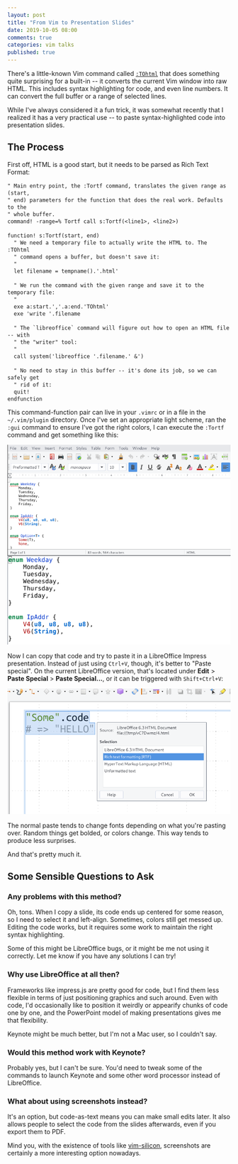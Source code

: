 ```yaml
---
layout: post
title: "From Vim to Presentation Slides"
date: 2019-10-05 08:00
comments: true
categories: vim talks
published: true
---
```


There's a little-known Vim command called [`:TOhtml`](https://vimhelp.org/syntax.txt.html#convert-to-HTML) that does something quite surprising for a built-in -- it converts the current Vim window into raw HTML. This includes syntax highlighting for code, and even line numbers. It can convert the full buffer or a range of selected lines.

While I've always considered it a fun trick, it was somewhat recently that I realized it has a very practical use -- to paste syntax-highlighted code into presentation slides.

<!-- more -->

## The Process

First off, HTML is a good start, but it needs to be parsed as Rich Text Format:

``` vim
" Main entry point, the :Tortf command, translates the given range as (start,
" end) parameters for the function that does the real work. Defaults to the
" whole buffer.
command! -range=% Tortf call s:Tortf(<line1>, <line2>)

function! s:Tortf(start, end)
  " We need a temporary file to actually write the HTML to. The :TOhtml
  " command opens a buffer, but doesn't save it:
  "
  let filename = tempname().'.html'

  " We run the command with the given range and save it to the temporary file:
  "
  exe a:start.','.a:end.'TOhtml'
  exe 'write '.filename

  " The `libreoffice` command will figure out how to open an HTML file -- with
  " the "writer" tool:
  "
  call system('libreoffice '.filename.' &')

  " No need to stay in this buffer -- it's done its job, so we can safely get
  " rid of it:
  quit!
endfunction
```

This command-function pair can live in your `.vimrc` or in a file in the `~/.vim/plugin` directory. Once I've set an appropriate light scheme, ran the `:gui` command to ensure I've got the right colors, I can execute the `:Tortf` command and get something like this:

![Code in libreoffice](/images/to_rtf.png)

Now I can copy that code and try to paste it in a LibreOffice Impress presentation. Instead of just using `Ctrl+V`, though, it's better to "Paste special". On the current LibreOffice version, that's located under **Edit** > **Paste Special** > **Paste Special...**, or it can be triggered with `Shift+Ctrl+V`:

![Paste Special](/images/paste_special.png)

The normal paste tends to change fonts depending on what you're pasting over. Random things get bolded, or colors change. This way tends to produce less surprises.

And that's pretty much it.

## Some Sensible Questions to Ask

### Any problems with this method?

Oh, tons. When I copy a slide, its code ends up centered for some reason, so I need to select it and left-align. Sometimes, colors still get messed up. Editing the code works, but it requires some work to maintain the right syntax highlighting.

Some of this might be LibreOffice bugs, or it might be me not using it correctly. Let me know if you have any solutions I can try!

### Why use LibreOffice at all then?

Frameworks like impress.js are pretty good for code, but I find them less flexible in terms of just positioning graphics and such around. Even with code, I'd occasionally like to position it weirdly or appearify chunks of code one by one, and the PowerPoint model of making presentations gives me that flexibility.

Keynote might be much better, but I'm not a Mac user, so I couldn't say.

### Would this method work with Keynote?

Probably yes, but I can't be sure. You'd need to tweak some of the commands to launch Keynote and some other word processor instead of LibreOffice.

### What about using screenshots instead?

It's an option, but code-as-text means you can make small edits later. It also allows people to select the code from the slides afterwards, even if you export them to PDF.

Mind you, with the existence of tools like [vim-silicon](https://github.com/segeljakt/vim-silicon), screenshots are certainly a more interesting option nowadays.
